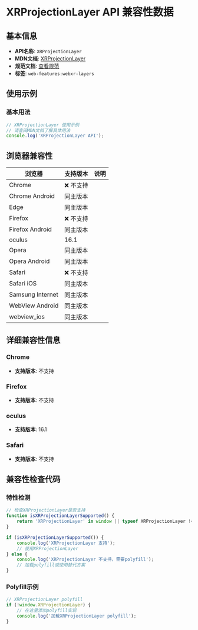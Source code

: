 # XRProjectionLayer API 兼容性数据

## 基本信息

- **API名称**: `XRProjectionLayer`
- **MDN文档**: [XRProjectionLayer](https://developer.mozilla.org/docs/Web/API/XRProjectionLayer)
- **规范文档**: [查看规范](https://immersive-web.github.io/layers/#xrprojectionlayertype)
- **标签**: `web-features:webxr-layers`

## 使用示例

### 基本用法

```javascript
// XRProjectionLayer 使用示例
// 请查阅MDN文档了解具体用法
console.log('XRProjectionLayer API');
```

## 浏览器兼容性

| 浏览器 | 支持版本 | 说明 |
|--------|----------|------|
| Chrome | ❌ 不支持 |  |
| Chrome Android | 同主版本 |  |
| Edge | 同主版本 |  |
| Firefox | ❌ 不支持 |  |
| Firefox Android | 同主版本 |  |
| oculus | 16.1 |  |
| Opera | 同主版本 |  |
| Opera Android | 同主版本 |  |
| Safari | ❌ 不支持 |  |
| Safari iOS | 同主版本 |  |
| Samsung Internet | 同主版本 |  |
| WebView Android | 同主版本 |  |
| webview_ios | 同主版本 |  |

## 详细兼容性信息

### Chrome

- **支持版本**: 不支持

### Firefox

- **支持版本**: 不支持

### oculus

- **支持版本**: 16.1

### Safari

- **支持版本**: 不支持

## 兼容性检查代码

### 特性检测

```javascript
// 检查XRProjectionLayer是否支持
function isXRProjectionLayerSupported() {
    return 'XRProjectionLayer' in window || typeof XRProjectionLayer !== 'undefined';
}

if (isXRProjectionLayerSupported()) {
    console.log('XRProjectionLayer 支持');
    // 使用XRProjectionLayer
} else {
    console.log('XRProjectionLayer 不支持，需要polyfill');
    // 加载polyfill或使用替代方案
}
```

### Polyfill示例

```javascript
// XRProjectionLayer polyfill
if (!window.XRProjectionLayer) {
    // 在这里添加polyfill实现
    console.log('加载XRProjectionLayer polyfill');
}
```


